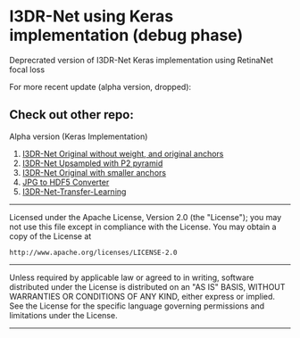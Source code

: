 # I3DR-Net using Keras implementation (debug phase)

Deprecrated version of I3DR-Net Keras implementation using RetinaNet focal loss


For more recent update (alpha version, dropped):

## Check out other repo:
Alpha version (Keras Implementation)
1. [I3DR-Net Original without weight, and original anchors](https://github.com/ivanwilliammd/I3D-RetinaNet_Keras_Alpha_ver_LargeObject)
2. [I3DR-Net Upsampled with P2 pyramid](https://github.com/ivanwilliammd/I3D-RetinaNet_Keras_Alpha_ver_P2Pyramid)
3. [I3DR-Net Original with smaller anchors](https://github.com/ivanwilliammd/I3D-RetinaNet_Keras_Alpha_ver_SmallObject)
4. [JPG to HDF5 Converter](https://github.com/ivanwilliammd/BatchImagesToHDF5_Converter)
5. [I3DR-Net-Transfer-Learning](https://github.com/ivanwilliammd/I3DR-Net-Transfer-Learning)

------------------------------------------------------------------------------
Licensed under the Apache License, Version 2.0 (the "License");
you may not use this file except in compliance with the License.
You may obtain a copy of the License at

```http://www.apache.org/licenses/LICENSE-2.0```

------------------------------------------------------------------------------
Unless required by applicable law or agreed to in writing, software
distributed under the License is distributed on an "AS IS" BASIS,
WITHOUT WARRANTIES OR CONDITIONS OF ANY KIND, either express or implied.
See the License for the specific language governing permissions and
limitations under the License.
******************************************************************************
